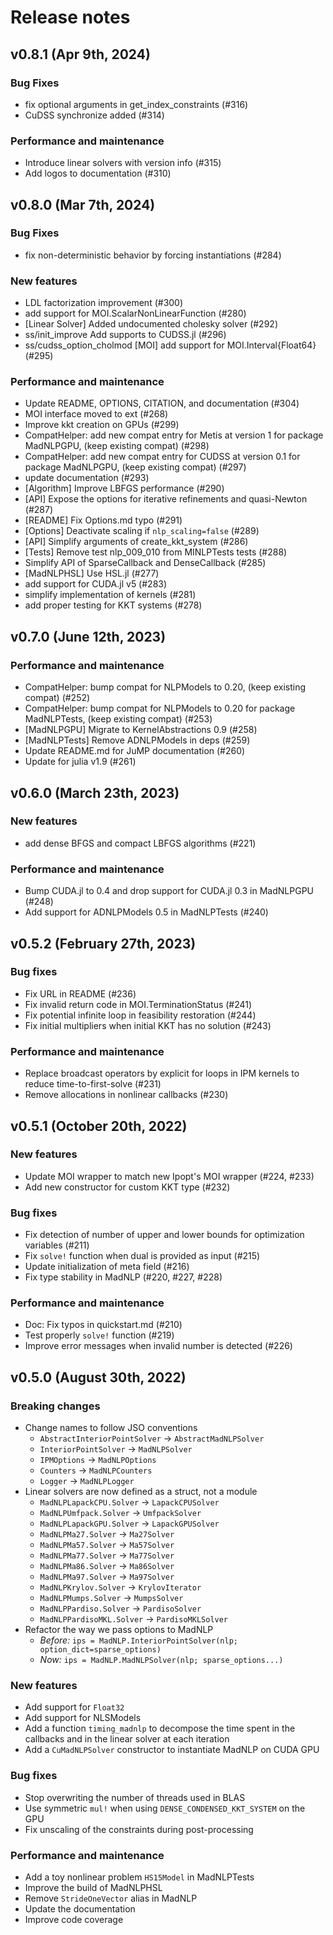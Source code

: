 # Release notes

## v0.8.1 (Apr 9th, 2024)
### Bug Fixes
- fix optional arguments in get_index_constraints (#316)
- CuDSS synchronize added (#314)

### Performance and maintenance
- Introduce linear solvers with version info (#315)
- Add logos to documentation (#310)

## v0.8.0 (Mar 7th, 2024)
### Bug Fixes
- fix non-deterministic behavior by forcing instantiations (#284)

### New features
- LDL factorization improvement (#300)
- add support for MOI.ScalarNonLinearFunction (#280)
- [Linear Solver] Added undocumented cholesky solver (#292)
- ss/init_improve Add supports to CUDSS.jl (#296)
- ss/cudss_option_cholmod [MOI] add support for MOI.Interval{Float64} (#295)

### Performance and maintenance
- Update README, OPTIONS, CITATION, and documentation (#304)
- MOI interface moved to ext (#268)
- Improve kkt creation on GPUs (#299)
- CompatHelper: add new compat entry for Metis at version 1 for package MadNLPGPU, (keep existing compat) (#298)
- CompatHelper: add new compat entry for CUDSS at version 0.1 for package MadNLPGPU, (keep existing compat) (#297)
- update documentation (#293)
- [Algorithm] Improve LBFGS performance (#290)
- [API] Expose the options for iterative refinements and quasi-Newton (#287)
- [README] Fix Options.md typo (#291)
- [Options] Deactivate scaling if `nlp_scaling=false` (#289)
- [API] Simplify arguments of create_kkt_system (#286)
- [Tests] Remove test nlp_009_010 from MINLPTests tests (#288)
- Simplify API of SparseCallback and DenseCallback (#285)
- [MadNLPHSL] Use HSL.jl (#277)
- add support for CUDA.jl v5 (#283)
- simplify implementation of kernels (#281)
- add proper testing for KKT systems (#278)


## v0.7.0 (June 12th, 2023)

### Performance and maintenance
- CompatHelper: bump compat for NLPModels to 0.20, (keep existing compat) (#252)
- CompatHelper: bump compat for NLPModels to 0.20 for package MadNLPTests, (keep existing compat) (#253)
- [MadNLPGPU] Migrate to KernelAbstractions 0.9 (#258)
- [MadNLPTests] Remove ADNLPModels in deps (#259)
- Update README.md for JuMP documentation (#260)
- Update for julia v1.9 (#261)

## v0.6.0 (March 23th, 2023)

### New features

- add dense BFGS and compact LBFGS algorithms (#221)

### Performance and maintenance

- Bump CUDA.jl to 0.4 and drop support for CUDA.jl 0.3 in MadNLPGPU (#248)
- Add support for ADNLPModels 0.5 in MadNLPTests (#240)


## v0.5.2 (February 27th, 2023)

### Bug fixes

- Fix URL in README (#236)
- Fix invalid return code in MOI.TerminationStatus (#241)
- Fix potential infinite loop in feasibility restoration (#244)
- Fix initial multipliers when initial KKT has no solution (#243)

### Performance and maintenance

- Replace broadcast operators by explicit for loops in IPM kernels to reduce time-to-first-solve (#231)
- Remove allocations in nonlinear callbacks (#230)


## v0.5.1 (October 20th, 2022)

### New features

- Update MOI wrapper to match new Ipopt's MOI wrapper (#224, #233)
- Add new constructor for custom KKT type (#232)

### Bug fixes

- Fix detection of number of upper and lower bounds for optimization variables (#211)
- Fix `solve!` function when dual is provided as input (#215)
- Update initialization of meta field (#216)
- Fix type stability in MadNLP (#220, #227, #228)

### Performance and maintenance

- Doc: Fix typos in quickstart.md (#210)
- Test properly `solve!` function (#219)
- Improve error messages when invalid number is detected (#226)


## v0.5.0 (August 30th, 2022)

### Breaking changes

- Change names to follow JSO conventions
  - `AbstractInteriorPointSolver` -> `AbstractMadNLPSolver`
  - `InteriorPointSolver` -> `MadNLPSolver`
  - `IPMOptions` -> `MadNLPOptions`
  - `Counters` -> `MadNLPCounters`
  - `Logger` -> `MadNLPLogger`
- Linear solvers are now defined as a struct, not a module
  - `MadNLPLapackCPU.Solver` -> `LapackCPUSolver`
  - `MadNLPUmfpack.Solver` -> `UmfpackSolver`
  - `MadNLPLapackGPU.Solver` -> `LapackGPUSolver`
  - `MadNLPMa27.Solver` -> `Ma27Solver`
  - `MadNLPMa57.Solver` -> `Ma57Solver`
  - `MadNLPMa77.Solver` -> `Ma77Solver`
  - `MadNLPMa86.Solver` -> `Ma86Solver`
  - `MadNLPMa97.Solver` -> `Ma97Solver`
  - `MadNLPKrylov.Solver` -> `KrylovIterator`
  - `MadNLPMumps.Solver` -> `MumpsSolver`
  - `MadNLPPardiso.Solver` -> `PardisoSolver`
  - `MadNLPPardisoMKL.Solver` -> `PardisoMKLSolver`
- Refactor the way we pass options to MadNLP
  - *Before:* `ips = MadNLP.InteriorPointSolver(nlp; option_dict=sparse_options)`
  - *Now:* `ips = MadNLP.MadNLPSolver(nlp; sparse_options...)`

### New features

- Add support for `Float32`
- Add support for NLSModels
- Add a function `timing_madnlp` to decompose the time spent in the callbacks and in the linear solver at each iteration
- Add a `CuMadNLPSolver` constructor to instantiate MadNLP on CUDA GPU

### Bug fixes

- Stop overwriting the number of threads used in BLAS
- Use symmetric `mul!` when using `DENSE_CONDENSED_KKT_SYSTEM` on the GPU
- Fix unscaling of the constraints during post-processing

### Performance and maintenance

- Add a toy nonlinear problem `HS15Model` in MadNLPTests
- Improve the build of MadNLPHSL
- Remove `StrideOneVector` alias in MadNLP
- Update the documentation
- Improve code coverage

